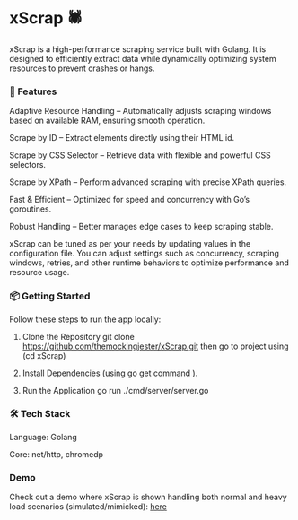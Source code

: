 # xScrap 🕷️

xScrap is a high-performance scraping service built with Golang. It is designed to efficiently extract data while dynamically optimizing system resources to prevent crashes or hangs.

### 🚀 Features

Adaptive Resource Handling – Automatically adjusts scraping windows based on available RAM, ensuring smooth operation.

Scrape by ID – Extract elements directly using their HTML id.

Scrape by CSS Selector – Retrieve data with flexible and powerful CSS selectors.

Scrape by XPath – Perform advanced scraping with precise XPath queries.

Fast & Efficient – Optimized for speed and concurrency with Go’s goroutines.

Robust Handling – Better manages edge cases to keep scraping stable.

xScrap can be tuned as per your needs by updating values in the configuration file. You can adjust settings such as concurrency, scraping windows, retries, and other runtime behaviors to optimize performance and resource usage.

### 📦 Getting Started

Follow these steps to run the app locally:

1. Clone the Repository
git clone https://github.com/themockingjester/xScrap.git
then go to project using (cd xScrap)

2. Install Dependencies
(using go get command ).

4. Run the Application
go run ./cmd/server/server.go

### 🛠️ Tech Stack

Language: Golang

Core: net/http, chromedp

### Demo
Check out a demo where xScrap is shown handling both normal and heavy load scenarios (simulated/mimicked): [here](https://drive.google.com/file/d/1Z_4di1q2wjE4MkkcHnFLPNms000ce1xa/view?usp=sharing)
